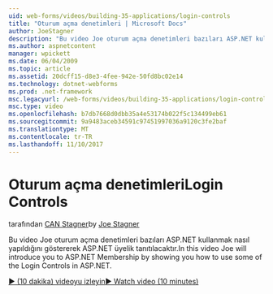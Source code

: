 ```yaml
---
uid: web-forms/videos/building-35-applications/login-controls
title: "Oturum açma denetimleri | Microsoft Docs"
author: JoeStagner
description: "Bu video Joe oturum açma denetimleri bazıları ASP.NET kullanmak nasıl yapıldığını göstererek ASP.NET üyelik tanıtılacaktır."
ms.author: aspnetcontent
manager: wpickett
ms.date: 06/04/2009
ms.topic: article
ms.assetid: 20dcff15-d8e3-4fee-942e-50fd8bc02e14
ms.technology: dotnet-webforms
ms.prod: .net-framework
msc.legacyurl: /web-forms/videos/building-35-applications/login-controls
msc.type: video
ms.openlocfilehash: b7db7668d0dbb35a4e53174b022f5c134499eb61
ms.sourcegitcommit: 9a9483aceb34591c97451997036a9120c3fe2baf
ms.translationtype: MT
ms.contentlocale: tr-TR
ms.lasthandoff: 11/10/2017
---
```

<a name="login-controls"></a><span data-ttu-id="7f807-103">Oturum açma denetimleri</span><span class="sxs-lookup"><span data-stu-id="7f807-103">Login Controls</span></span>
====================
<span data-ttu-id="7f807-104">tarafından [CAN Stagner](https://github.com/JoeStagner)</span><span class="sxs-lookup"><span data-stu-id="7f807-104">by [Joe Stagner](https://github.com/JoeStagner)</span></span>

<span data-ttu-id="7f807-105">Bu video Joe oturum açma denetimleri bazıları ASP.NET kullanmak nasıl yapıldığını göstererek ASP.NET üyelik tanıtılacaktır.</span><span class="sxs-lookup"><span data-stu-id="7f807-105">In this video Joe will introduce you to ASP.NET Membership by showing you how to use some of the Login Controls in ASP.NET.</span></span>

[<span data-ttu-id="7f807-106">&#9654; (10 dakika) videoyu izleyin</span><span class="sxs-lookup"><span data-stu-id="7f807-106">&#9654; Watch video (10 minutes)</span></span>](https://channel9.msdn.com/Blogs/ASP-NET-Site-Videos/login-controls)
